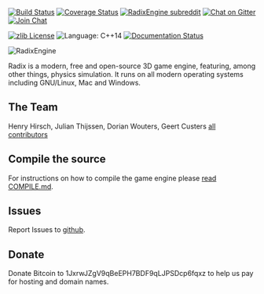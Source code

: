 [![Build Status](https://travis-ci.org/GlPortal/RadixEngine.svg?branch=master)](https://travis-ci.org/GlPortal/RadixEngine)
[![Coverage Status](https://coveralls.io/repos/github/GlPortal/RadixEngine/badge.svg?branch=HEAD)](https://coveralls.io/github/GlPortal/RadixEngine?branch=HEAD)
[![RadixEngine subreddit](https://img.shields.io/badge/reddit-/r/RadixEngine-brightgreen.svg)](https://www.reddit.com/r/RadixEngine/)
[![Chat on Gitter](https://img.shields.io/gitter/room/GlPortal/glPortal.svg)](https://gitter.im/GlPortal/glPortal)
[![Join Chat](https://img.shields.io/badge/discord-join_chat-brightgreen.svg)](https://discord.gg/c9VgpFqWfp)

[![zlib License](https://img.shields.io/badge/license-zlib-blue.svg)](LICENSE.md) ![Language: C++14](https://img.shields.io/badge/language-C%2B%2B14-lightgrey.svg) [![Documentation Status](https://img.shields.io/badge/specification-latest-brightgreen.svg)](http://radix-spec.glportal.de/en/latest/)

![RadixEngine](https://raw.githubusercontent.com/GlPortal/glportal_raw_data/master/graphics/logo/radix/RadixEngine.png "RadixEngine")

Radix is a modern, free and open-source 3D game engine, featuring, among other things, physics simulation.
It runs on all modern operating systems including GNU/Linux, Mac and Windows.

## The Team
Henry Hirsch, Julian Thijssen, Dorian Wouters, Geert Custers [all contributors](https://github.com/GlPortal/RadixEngine/graphs/contributors)

## Compile the source
For instructions on how to compile the game engine please [read COMPILE.md](COMPILE.md).

## Issues
Report Issues to [github](https://github.com/GlPortal/RadixEngine/issues).

## Donate
Donate Bitcoin to 1JxrwJZgV9qBeEPH7BDF9qLJPSDcp6fqxz to help us pay for hosting and domain names.
